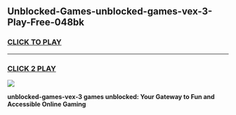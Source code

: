 
## Unblocked-Games-unblocked-games-vex-3-Play-Free-048bk
<h3>
<a href="https://premium76.site?title=unblocked-games-vex-3&ref=10A">CLICK TO PLAY</a></h3>
<hr>

<h3>
<a href="https://premium76.site?title=unblocked-games-vex-3&ref=10A">CLICK 2 PLAY</a>
  
</h3>

<a href="https://premium76.site?title=unblocked-games-vex-3&ref=10A"><img src="https://clearcache.store/games.png"></a>


**unblocked-games-vex-3 games unblocked: Your Gateway to Fun and Accessible Online Gaming**
